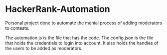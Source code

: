 # HackerRank-Automation
Personal project done to automate the menial process of adding moderators to contests.

The automation.js is the file that has the code.
The config.json is the file that holds the credentials to login into account.
It also holds the handles of the users to be added as moderators.
